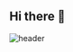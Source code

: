 ## Hi there 👋

![header](https://capsule-render.vercel.app/api?type=waving&color=auto&height=300&section=header&text=Welcome%20to%20GWAK!&fontSize=70)























<!--
**gwakgwaklee/gwakgwaklee** is a ✨ _special_ ✨ repository because its `README.md` (this file) appears on your GitHub profile.

Here are some ideas to get you started:

- 🔭 I’m currently working on ...
- 🌱 I’m currently learning ...
- 👯 I’m looking to collaborate on ...
- 🤔 I’m looking for help with ...
- 💬 Ask me about ...
- 📫 How to reach me: ...
- 😄 Pronouns: ...
- ⚡ Fun fact: ...
-->
